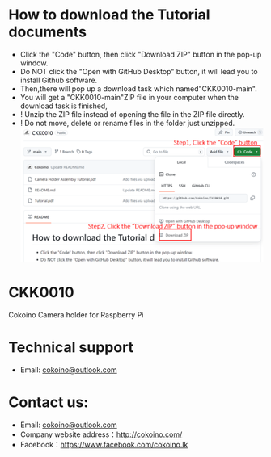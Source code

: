 # How to download the Tutorial documents
- Click the "Code" button, then click "Download ZIP" button in the pop-up window. 
- Do NOT click the "Open with GitHub Desktop" button, it will lead you to install Github software.
- Then,there will pop up a download task which named"CKK0010-main". 
- You will get a "CKK0010-main"ZIP file in your computer when the download task is finished,
- ! Unzip the ZIP file instead of opening the file in the ZIP file directly.
- ! Do not move, delete or rename files in the folder just unzipped.
![Image text](https://github.com/Cokoino/Image/blob/main/CKK0010.png)
# CKK0010
Cokoino Camera holder for Raspberry Pi

# Technical support
- Email: cokoino@outlook.com
# Contact us:
- Email: cokoino@outlook.com
- Company website address：http://cokoino.com/
- Facebook：https://www.facebook.com/cokoino.lk
